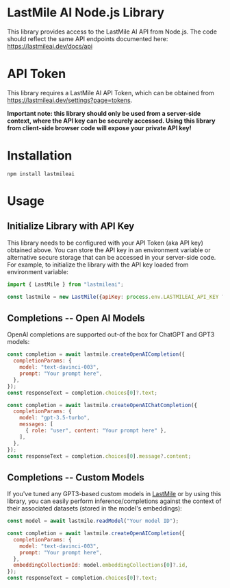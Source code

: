 # LastMile AI Node.js Library

This library provides access to the LastMile AI API from Node.js. The code should reflect the same API endpoints documented here: https://lastmileai.dev/docs/api

# API Token
This library requires a LastMile AI API Token, which can be obtained from https://lastmileai.dev/settings?page=tokens.

**Important note: this library should only be used from a server-side context, where the API key can be securely accessed. Using this library from client-side browser code will expose your private API key!**

# Installation

```shell
npm install lastmileai
```

# Usage

## Initialize Library with API Key
This library needs to be configured with your API Token (aka API key) obtained above. You can store the API key in an environment variable or alternative secure storage that can be accessed in your server-side code. For example, to initialize the library with the API key loaded from environment variable:

```javascript
import { LastMile } from "lastmileai";

const lastmile = new LastMile({apiKey: process.env.LASTMILEAI_API_KEY ?? ""});
```

## Completions -- Open AI Models
OpenAI completions are supported out-of the box for ChatGPT and GPT3 models:

```javascript
const completion = await lastmile.createOpenAICompletion({
  completionParams: {
    model: "text-davinci-003",
    prompt: "Your prompt here",
  },
});
const responseText = completion.choices[0]?.text;
```

```javascript
const completion = await lastmile.createOpenAIChatCompletion({
  completionParams: {
    model: "gpt-3.5-turbo",
    messages: [
      { role: "user", content: "Your prompt here" },
    ],
  },
});
const responseText = completion.choices[0].message?.content;
```


## Completions -- Custom Models
If you've tuned any GPT3-based custom models in [LastMile](https://lastmileai.dev/models) or by using this library, you can easily perform inference/completions against the context of their associated datasets (stored in the model's embeddings):

```javascript
const model = await lastmile.readModel("Your model ID");

const completion = await lastmile.createOpenAICompletion({
  completionParams: {
    model: "text-davinci-003",
    prompt: "Your prompt here",
  },
  embeddingCollectionId: model.embeddingCollections[0]?.id,
});
const responseText = completion.choices[0]?.text;



